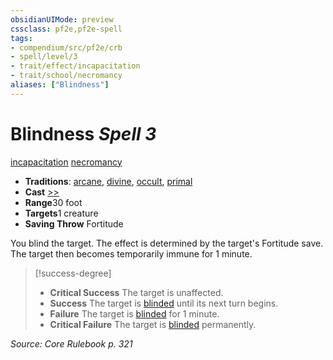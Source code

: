 ```yaml
---
obsidianUIMode: preview
cssclass: pf2e,pf2e-spell
tags:
- compendium/src/pf2e/crb
- spell/level/3
- trait/effect/incapacitation
- trait/school/necromancy
aliases: ["Blindness"]
---
```

# Blindness *Spell 3*   
[incapacitation](incapacitation.md)  [necromancy](necromancy.md)  

- **Traditions**: [arcane](arcane.md), [divine](divine.md), [occult](occult.md), [primal](primal.md)
- **Cast** [>>](chapter-9-playing-the-game.md#Actions "Two-Action") 
- **Range**30 foot
- **Targets**1 creature
- **Saving Throw** Fortitude

You blind the target. The effect is determined by the target's Fortitude save. The target then becomes temporarily immune for 1 minute.

> [!success-degree] 
> - **Critical Success** The target is unaffected.
> - **Success** The target is [blinded](conditions.md#Blinded) until its next turn begins.
> - **Failure** The target is [blinded](conditions.md#Blinded) for 1 minute.
> - **Critical Failure** The target is [blinded](conditions.md#Blinded) permanently.

*Source: Core Rulebook p. 321*
